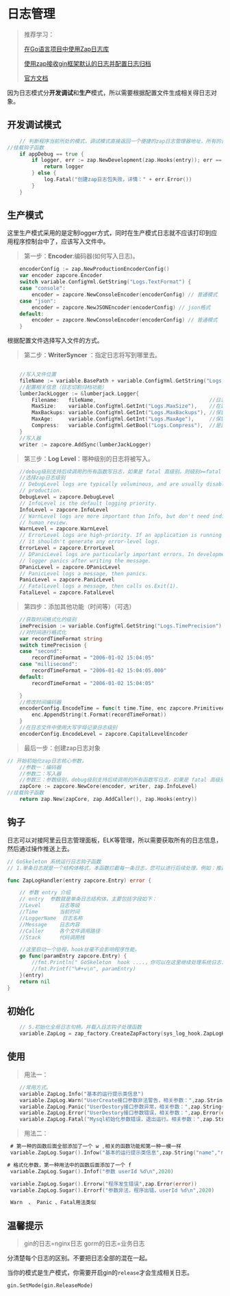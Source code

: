 # 日志管理

> 推荐学习：
>
> [在Go语言项目中使用Zap日志库](https://www.liwenzhou.com/posts/Go/zap/)
>
> [使用zap接收gin框架默认的日志并配置日志归档](https://www.liwenzhou.com/posts/Go/use_zap_in_gin/)
>
> [官方文档](https://github.com/uber-go/zap)

因为日志模式分**开发调试**和**生产**模式，所以需要根据配置文件生成相关得日志对象。

## 开发调试模式

```go
	// 判断程序当前所处的模式，调试模式直接返回一个便捷的zap日志管理器地址，所有的日志打印到控制台即可
//挂载钩子函数
	if appDebug == true {
		if logger, err := zap.NewDevelopment(zap.Hooks(entry)); err == nil {
			return logger
		} else {
			log.Fatal("创建zap日志包失败，详情：" + err.Error())
		}
	}
```

## 生产模式

这里生产模式采用的是定制logger方式，同时在生产模式日志就不应该打印到应用程序控制台中了，应该写入文件中。

>  第一步：**Encoder**:编码器(如何写入日志)。

```go
	encoderConfig := zap.NewProductionEncoderConfig()
	var encoder zapcore.Encoder
	switch variable.ConfigYml.GetString("Logs.TextFormat") {
	case "console":
		encoder = zapcore.NewConsoleEncoder(encoderConfig) // 普通模式
	case "json":
		encoder = zapcore.NewJSONEncoder(encoderConfig) // json格式
	default:
		encoder = zapcore.NewConsoleEncoder(encoderConfig) // 普通模式
	}
```

根据配置文件选择写入文件的方式。

> 第二步：**WriterSyncer** ：指定日志将写到哪里去。

```go
	
	//写入文件位置
	fileName := variable.BasePath + variable.ConfigYml.GetString("Logs.GoSkeletonLogName")
	//配置相关信息（日志切割归档功能）
	lumberJackLogger := &lumberjack.Logger{
		Filename:   fileName,                                     //日志文件的位置
		MaxSize:    variable.ConfigYml.GetInt("Logs.MaxSize"),    //在进行切割之前，日志文件的最大大小（以MB为单位）
		MaxBackups: variable.ConfigYml.GetInt("Logs.MaxBackups"), //保留旧文件的最大个数
		MaxAge:     variable.ConfigYml.GetInt("Logs.MaxAge"),     //保留旧文件的最大天数
		Compress:   variable.ConfigYml.GetBool("Logs.Compress"),  //是否压缩/归档旧文件
	}
	//写入器
	writer := zapcore.AddSync(lumberJackLogger)
```

> 第三步：**Log Level**：哪种级别的日志将被写入。

```go
	//debug级别支持后续调用的所有函数写日志，如果是 fatal 高级别，则级别>=fatal 才可以写日志
	//选择zap日志级别
	// DebugLevel logs are typically voluminous, and are usually disabled in
	// production.
	DebugLevel = zapcore.DebugLevel
	// InfoLevel is the default logging priority.
	InfoLevel = zapcore.InfoLevel
	// WarnLevel logs are more important than Info, but don't need individual
	// human review.
	WarnLevel = zapcore.WarnLevel
	// ErrorLevel logs are high-priority. If an application is running smoothly,
	// it shouldn't generate any error-level logs.
	ErrorLevel = zapcore.ErrorLevel
	// DPanicLevel logs are particularly important errors. In development the
	// logger panics after writing the message.
	DPanicLevel = zapcore.DPanicLevel
	// PanicLevel logs a message, then panics.
	PanicLevel = zapcore.PanicLevel
	// FatalLevel logs a message, then calls os.Exit(1).
	FatalLevel = zapcore.FatalLevel
```

> 第四步：添加其他功能（时间等）（可选）

```go
	//获取时间格式化的级别
	imePrecision := variable.ConfigYml.GetString("Logs.TimePrecision")
	//对时间进行格式化
	var recordTimeFormat string
	switch timePrecision {
	case "second":
		recordTimeFormat = "2006-01-02 15:04:05"
	case "millisecond":
		recordTimeFormat = "2006-01-02 15:04:05.000"
	default:
		recordTimeFormat = "2006-01-02 15:04:05"

	}
	//修改时间编码器
	encoderConfig.EncodeTime = func(t time.Time, enc zapcore.PrimitiveArrayEncoder) {
		enc.AppendString(t.Format(recordTimeFormat))
	}
	//在日志文件中使用大写字母记录日志级别
	encoderConfig.EncodeLevel = zapcore.CapitalLevelEncoder
```

> 最后一步：创建zap日志对象

```go
// 开始初始化zap日志核心参数，
	//参数一：编码器
	//参数二：写入器
	//参数三：参数级别，debug级别支持后续调用的所有函数写日志，如果是 fatal 高级别，则级别>=fatal 才可以写日志
	zapCore := zapcore.NewCore(encoder, writer, zap.InfoLevel)
//挂载钩子函数
	return zap.New(zapCore, zap.AddCaller(), zap.Hooks(entry))
```

## 钩子

日志可以对接阿里云日志管理面板，ELK等管理，所以需要获取所有的日志信息，然后通过操作推送上去。

```go
// GoSkeleton 系统运行日志钩子函数
// 1.单条日志就是一个结构体格式，本函数拦截每一条日志，您可以进行后续处理，例如：推送到阿里云日志管理面板、ElasticSearch 日志库等

func ZapLogHandler(entry zapcore.Entry) error {

	// 参数 entry 介绍
	// entry  参数就是单条日志结构体，主要包括字段如下：
	//Level      日志等级
	//Time       当前时间
	//LoggerName  日志名称
	//Message    日志内容
	//Caller     各个文件调用路径
	//Stack      代码调用栈

	//这里启动一个协程，hook丝毫不会影响程序性能，
	go func(paramEntry zapcore.Entry) {
		//fmt.Println(" GoSkeleton  hook ....，你可以在这里继续处理系统日志....")
		//fmt.Printf("%#+v\n", paramEntry)
	}(entry)
	return nil
}

```

## 初始化

```go
	// 5.初始化全局日志句柄，并载入日志钩子处理函数
	variable.ZapLog = zap_factory.CreateZapFactory(sys_log_hook.ZapLogHandler)
```

## 使用

> 用法一：

```go
    //常用方式。
	variable.ZapLog.Info("基本的运行提示类信息")
    variable.ZapLog.Warn("UserCreate接口参数非法警告，相关参数：",zap.String("userName","demo_name"),zap.Int("userAge",18))  
    variable.ZapLog.Panic("UserDestory接口参数异常，相关参数：",zap.String("userName","demo_name"),zap.String("password","pass123456") 
    variable.ZapLog.Error("UserDestory接口参数错误，相关参数：",zap.Error(error))  
    variable.ZapLog.Fatal("Mysql初始化参数错误，退出运行。相关参数：",zap.String("name","root"), zap.Int("端口",3306))  
```

> 用法二：

```go
 # 第一种的函数后面全部添加了一个 w ,相关的函数功能和第一种一模一样  
 variable.ZapLog.Sugar().Infow("基本的运行提示类信息",zap.String("name","root"))

# 格式化参数，第一种用法中的函数后面添加了一个 f 
 variable.ZapLog.Sugar().Infof("参数 userId %d\n",2020)

 variable.ZapLog.Sugar().Errorw("程序发生错误",zap.Error(error))
 variable.ZapLog.Sugar().Errorf("参数非法，程序出错，userId %d\n",2020)

 Warn  、 Panic 、Fatal用法类似
```

## 温馨提示

> gin的日志=nginx日志
> 		gorm的日志=业务日志

分清楚每个日志的区别。不要把日志全部的混在一起。

当你的模式是生产模式，你需要开启gin的`release`才会生成相关日志。

```
gin.SetMode(gin.ReleaseMode)
```

